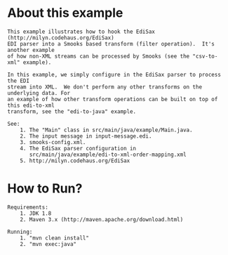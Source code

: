 About this example
==================
    This example illustrates how to hook the EdiSax (http://milyn.codehaus.org/EdiSax)
    EDI parser into a Smooks based transform (filter operation).  It's another example
    of how non-XML streams can be processed by Smooks (see the "csv-to-xml" example).

    In this example, we simply configure in the EdiSax parser to process the EDI
    stream into XML.  We don't perform any other transforms on the underlying data. For
    an example of how other transform operations can be built on top of this edi-to-xml
    transform, see the "edi-to-java" example.

    See:
        1. The "Main" class in src/main/java/example/Main.java.
        2. The input message in input-message.edi.
        3. smooks-config.xml.
        4. The EdiSax parser configuration in
           src/main/java/example/edi-to-xml-order-mapping.xml
        5. http://milyn.codehaus.org/EdiSax

How to Run?
===========
    Requirements:
        1. JDK 1.8
        2. Maven 3.x (http://maven.apache.org/download.html)

    Running:
        1. "mvn clean install"
        2. "mvn exec:java"

